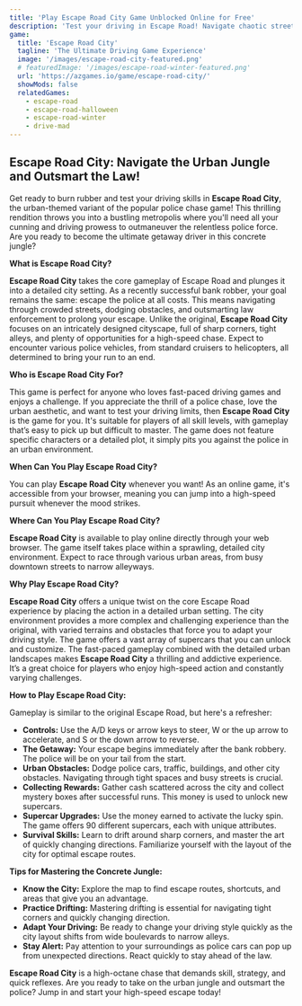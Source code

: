 ```yaml
---
title: 'Play Escape Road City Game Unblocked Online for Free'
description: 'Test your driving in Escape Road! Navigate chaotic streets, avoid police and obstacles. Collect money to unlock 90 unique supercars for the ultimate getaway. How long can you survive? Play this addictive escape game and see how far you can drive.'
game:
  title: 'Escape Road City'
  tagline: 'The Ultimate Driving Game Experience'
  image: '/images/escape-road-city-featured.png'
  # featuredImage: '/images/escape-road-winter-featured.png'
  url: 'https://azgames.io/game/escape-road-city/'
  showMods: false
  relatedGames:
    - escape-road
    - escape-road-halloween
    - escape-road-winter
    - drive-mad
---
```


## Escape Road City: Navigate the Urban Jungle and Outsmart the Law!

Get ready to burn rubber and test your driving skills in **Escape Road City**, the urban-themed variant of the popular police chase game! This thrilling rendition throws you into a bustling metropolis where you'll need all your cunning and driving prowess to outmaneuver the relentless police force. Are you ready to become the ultimate getaway driver in this concrete jungle?

**What is Escape Road City?**

**Escape Road City** takes the core gameplay of Escape Road and plunges it into a detailed city setting. As a recently successful bank robber, your goal remains the same: escape the police at all costs. This means navigating through crowded streets, dodging obstacles, and outsmarting law enforcement to prolong your escape. Unlike the original, **Escape Road City** focuses on an intricately designed cityscape, full of sharp corners, tight alleys, and plenty of opportunities for a high-speed chase. Expect to encounter various police vehicles, from standard cruisers to helicopters, all determined to bring your run to an end.

**Who is Escape Road City For?**

This game is perfect for anyone who loves fast-paced driving games and enjoys a challenge. If you appreciate the thrill of a police chase, love the urban aesthetic, and want to test your driving limits, then **Escape Road City** is the game for you. It's suitable for players of all skill levels, with gameplay that’s easy to pick up but difficult to master. The game does not feature specific characters or a detailed plot, it simply pits you against the police in an urban environment.

**When Can You Play Escape Road City?**

You can play **Escape Road City** whenever you want! As an online game, it's accessible from your browser, meaning you can jump into a high-speed pursuit whenever the mood strikes.

**Where Can You Play Escape Road City?**

**Escape Road City** is available to play online directly through your web browser. The game itself takes place within a sprawling, detailed city environment. Expect to race through various urban areas, from busy downtown streets to narrow alleyways.

**Why Play Escape Road City?**

**Escape Road City** offers a unique twist on the core Escape Road experience by placing the action in a detailed urban setting. The city environment provides a more complex and challenging experience than the original, with varied terrains and obstacles that force you to adapt your driving style. The game offers a vast array of supercars that you can unlock and customize. The fast-paced gameplay combined with the detailed urban landscapes makes **Escape Road City** a thrilling and addictive experience. It’s a great choice for players who enjoy high-speed action and constantly varying challenges.

**How to Play Escape Road City:**

Gameplay is similar to the original Escape Road, but here's a refresher:

*   **Controls:** Use the A/D keys or arrow keys to steer, W or the up arrow to accelerate, and S or the down arrow to reverse.
*   **The Getaway:** Your escape begins immediately after the bank robbery. The police will be on your tail from the start.
*   **Urban Obstacles:** Dodge police cars, traffic, buildings, and other city obstacles. Navigating through tight spaces and busy streets is crucial.
*   **Collecting Rewards:** Gather cash scattered across the city and collect mystery boxes after successful runs. This money is used to unlock new supercars.
*   **Supercar Upgrades:** Use the money earned to activate the lucky spin. The game offers 90 different supercars, each with unique attributes.
*   **Survival Skills:** Learn to drift around sharp corners, and master the art of quickly changing directions. Familiarize yourself with the layout of the city for optimal escape routes.

**Tips for Mastering the Concrete Jungle:**

*   **Know the City:** Explore the map to find escape routes, shortcuts, and areas that give you an advantage.
*   **Practice Drifting:** Mastering drifting is essential for navigating tight corners and quickly changing direction.
*   **Adapt Your Driving:** Be ready to change your driving style quickly as the city layout shifts from wide boulevards to narrow alleys.
*   **Stay Alert:** Pay attention to your surroundings as police cars can pop up from unexpected directions. React quickly to stay ahead of the law.

**Escape Road City** is a high-octane chase that demands skill, strategy, and quick reflexes. Are you ready to take on the urban jungle and outsmart the police? Jump in and start your high-speed escape today!
